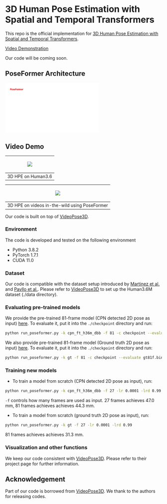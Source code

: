 # 3D Human Pose Estimation with Spatial and Temporal Transformers
This repo is the official implementation for [3D Human Pose Estimation with Spatial and Temporal Transformers](https://arxiv.org/pdf/2103.10455.pdf).

[Video Demonstration](https://youtu.be/z8HWOdXjGR8)

Our code will be coming soon.

## PoseFormer Architecture
<p align="left"> <img src="./figure/PoseFormer.gif" width="60%"> </p>


## Video Demo


| <p align="center"> <img src="./figure/H3.6-GIF.gif" width="60%"> </p> | 
|:--:| 
| 3D HPE on Human3.6 |

| <p align="center"> <img src="./figure/wild-GIF.gif" width="60%"> </p> | 
|:--:| 
| 3D HPE on videos in-the-wild using PoseFormer |


Our code is built on top of [VideoPose3D](https://github.com/facebookresearch/VideoPose3D).

### Environment

The code is developed and tested on the following environment

* Python 3.8.2
* PyTorch 1.7.1
* CUDA 11.0

### Dataset

Our code is compatible with the dataset setup introduced by [Martinez et al.](https://github.com/una-dinosauria/3d-pose-baseline) and [Pavllo et al.](https://github.com/facebookresearch/VideoPose3D). Please refer to [VideoPose3D](https://github.com/facebookresearch/VideoPose3D) to set up the Human3.6M dataset  (./data directory). 

### Evaluating pre-trained models

We provide the pre-trained 81-frame model (CPN detected 2D pose as input) [here](https://drive.google.com/file/d/1j0Vto7ljPHMdBndZKtGESaIUym6stAY_/view?usp=sharing). To evaluate it, put it into the `./checkpoint` directory and run:

```bash
python run_poseformer.py -k cpn_ft_h36m_dbb -f 81 -c checkpoint --evaluate detected81f.bin
```

We also provide pre-trained 81-frame model (Ground truth 2D pose as input) [here](https://drive.google.com/file/d/1b_f22oFy9_SzoxdpOADS7so7l0Y3JE8-/view?usp=sharing). To evaluate it, put it into the `./checkpoint` directory and run:

```bash
python run_poseformer.py -k gt -f 81 -c checkpoint --evaluate gt81f.bin
```


### Training new models

* To train a model from scratch (CPN detected 2D pose as input), run:

```bash
python run_poseformer.py -k cpn_ft_h36m_dbb -f 27 -lr 0.0001 -lrd 0.99
```

`-f` controls how many frames are used as input. 27 frames achieves 47.0 mm, 81 frames achieves achieves 44.3 mm. 

* To train a model from scratch (ground truth 2D pose as input), run:

```bash
python run_poseformer.py -k gt -f 27 -lr 0.0001 -lrd 0.99
```

81 frames achieves achieves 31.3 mm. 

### Visualization and other functions

We keep our code consistent with [VideoPose3D](https://github.com/facebookresearch/VideoPose3D). Please refer to their project page for further information. 

## Acknowledgement

Part of our code is borrowed from [VideoPose3D](https://github.com/facebookresearch/VideoPose3D). We thank to the authors for releasing codes.
